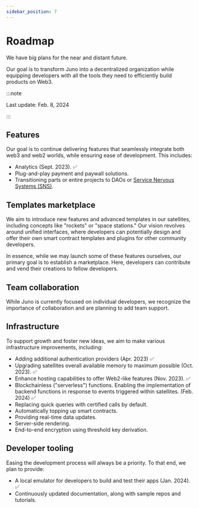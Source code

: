 ```yaml
---
sidebar_position: 7
---
```


# Roadmap

We have big plans for the near and distant future.

Our goal is to transform Juno into a decentralized organization while equipping developers with all the tools they need to efficiently build products on Web3.

:::note

Last update: Feb. 8, 2024

:::

## Features

Our goal is to continue delivering features that seamlessly integrate both web3 and web2 worlds, while ensuring ease of development. This includes:

- Analytics (Sept. 2023). ✅
- Plug-and-play payment and paywall solutions.
- Transitioning parts or entire projects to DAOs or [Service Nervous Systems (SNS)](https://internetcomputer.org/docs/current/developer-docs/integrations/sns/).

## Templates marketplace

We aim to introduce new features and advanced templates in our satellites, including concepts like "rockets" or "space stations." Our vision revolves around unified interfaces, where developers can potentially design and offer their own smart contract templates and plugins for other community developers.

In essence, while we may launch some of these features ourselves, our primary goal is to establish a marketplace. Here, developers can contribute and vend their creations to fellow developers.

## Team collaboration

While Juno is currently focused on individual developers, we recognize the importance of collaboration and are planning to add team support.

## Infrastructure

To support growth and foster new ideas, we aim to make various infrastructure improvements, including:

- Adding additional authentication providers (Apr. 2023) ✅
- Upgrading satellites overall available memory to maximum possible (Oct. 2023). ✅
- Enhance hosting capabilities to offer Web2-like features (Nov. 2023). ✅
- Blockchainless ("serverless") functions. Enabling the implementation of backend functions in response to events triggered within satellites. (Feb. 2024)  ✅
- Replacing quick queries with certified calls by default.
- Automatically topping up smart contracts.
- Providing real-time data updates.
- Server-side rendering.
- End-to-end encryption using threshold key derivation.

## Developer tooling

Easing the development process will always be a priority. To that end, we plan to provide:

- A local emulator for developers to build and test their apps (Jan. 2024). ✅
- Continuously updated documentation, along with sample repos and tutorials.
